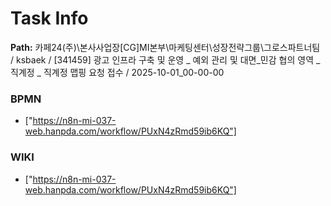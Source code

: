 # Task Info

**Path:** 카페24(주)\본사사업장\[CG]MI본부\마케팅센터\성장전략그룹\그로스파트너팀 / ksbaek / [341459] 광고 인프라 구축 및 운영 _ 예외 관리 및 대면_민감 협의 영역 _ 직계정 _ 직계정 맵핑 요청 접수 / 2025-10-01_00-00-00

### BPMN
- ["https://n8n-mi-037-web.hanpda.com/workflow/PUxN4zRmd59ib6KQ"]

### WIKI
- ["https://n8n-mi-037-web.hanpda.com/workflow/PUxN4zRmd59ib6KQ"]

